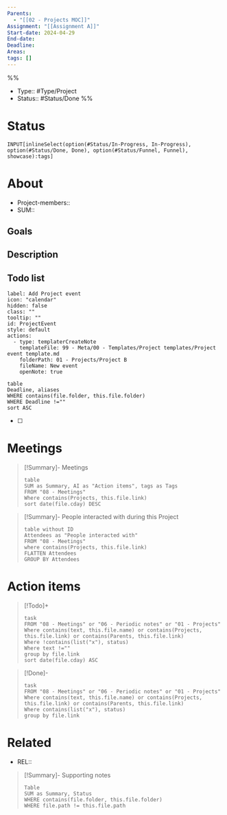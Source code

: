 ```yaml
---
Parents:
  - "[[02 - Projects MOC]]"
Assignment: "[[Assignment A]]"
Start-date: 2024-04-29
End-date: 
Deadline: 
Areas: 
tags: []
---
```

%%
- Type:: #Type/Project 
- Status:: #Status/Done 
%%
# Status
`INPUT[inlineSelect(option(#Status/In-Progress, In-Progress), option(#Status/Done, Done), option(#Status/Funnel, Funnel), showcase):tags]`

# About
- Project-members::
- SUM:: 


## Goals

## Description

## Todo list
```meta-bind-button
label: Add Project event
icon: "calendar"
hidden: false
class: ""
tooltip: ""
id: ProjectEvent
style: default
actions:
  - type: templaterCreateNote
    templateFile: 99 - Meta/00 - Templates/Project templates/Project event template.md
    folderPath: 01 - Projects/Project B
    fileName: New event
    openNote: true

```
```release-timeline-week
table 
Deadline, aliases
WHERE contains(file.folder, this.file.folder)
WHERE Deadline !=""
sort ASC 
```
- [ ] 
# Meetings
> [!Summary]- Meetings
> ```dataview
> table 
> SUM as Summary, AI as "Action items", tags as Tags
> FROM "08 - Meetings"
> Where contains(Projects, this.file.link)
> sort date(file.cday) DESC
> ```

> [!Summary]- People interacted with during this Project
> ```dataview
> table without ID
> Attendees as "People interacted with"
> FROM "08 - Meetings"
> where contains(Projects, this.file.link)
> FLATTEN Attendees
> GROUP BY Attendees
> ```
# Action items
> [!Todo]+
> ```dataview
> task
> FROM "08 - Meetings" or "06 - Periodic notes" or "01 - Projects"
> Where contains(text, this.file.name) or contains(Projects, this.file.link) or contains(Parents, this.file.link)
> Where !contains(list("x"), status)
> Where text !=""
> group by file.link
> sort date(file.cday) ASC
> ```

> [!Done]-
> ```dataview
> task
> FROM "08 - Meetings" or "06 - Periodic notes" or "01 - Projects"
> Where contains(text, this.file.name) or contains(Projects, this.file.link) or contains(Parents, this.file.link)
> Where contains(list("x"), status)
> group by file.link
> ```
# Related
- REL::

> [!Summary]- Supporting notes
> ```dataview
> Table
> SUM as Summary, Status
> WHERE contains(file.folder, this.file.folder)
> WHERE file.path != this.file.path
> ```

